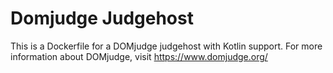 # Domjudge Judgehost

This is a Dockerfile for a DOMjudge judgehost with Kotlin support.
For more information about DOMjudge, visit https://www.domjudge.org/
